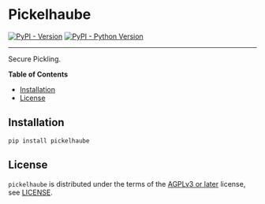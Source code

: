 # Pickelhaube

[![PyPI - Version](https://img.shields.io/pypi/v/pickelhaube.svg)](https://pypi.org/project/pickelhaube)
[![PyPI - Python Version](https://img.shields.io/pypi/pyversions/pickelhaube.svg)](https://pypi.org/project/pickelhaube)

-----

Secure Pickling.

**Table of Contents**

- [Installation](#installation)
- [License](#license)

## Installation

```console
pip install pickelhaube
```

## License

`pickelhaube` is distributed under the terms of the [AGPLv3 or
later](https://spdx.org/licenses/AGPL-3.0-or-later.html) license, see
[LICENSE](LICENSE).
